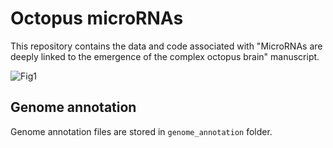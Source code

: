 # Octopus microRNAs
This repository contains the data and code associated with "MicroRNAs are deeply linked to the emergence of the complex octopus brain" manuscript. 

![Fig1](img/Fig1_img.png)

## Genome annotation   
Genome annotation files are stored in `genome_annotation` folder.   
